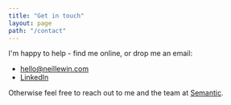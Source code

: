```yaml
---
title: "Get in touch"
layout: page
path: "/contact"
---
```


I'm happy to help - find me online, or drop me an email: 
* [hello@neillewin.com](mailto:hello@neillewin.com)
* [LinkedIn](https://www.linkedin.com/in/neillewin/)

Otherwise feel free to reach out to me and the team at [Semantic](https://www.semantic.co.uk).
